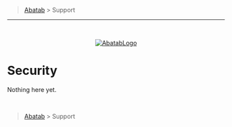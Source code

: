 > [Abatab][AbatabCurrentBranchUrl] > Support

***

<br>
<div align="center">

  [![AbatabLogo][AbatabLogo]][AbatabCurrentBranchUrl]

</div>

# Security

Nothing here yet.

<br>

> [Abatab][AbatabCurrentBranchUrl] > Support

<!-- REFERENCE LINKS -->
[AbatabCurrentBranchUrl]: ../../../README.md
[AbatabLogo]: ../../Logos/RepositoryLogo.png
[AbatabRepositoryUrl]: https://github.com/spectrum-health-systems/Abatab
